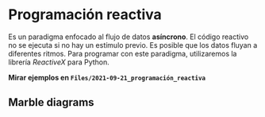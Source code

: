 # Programación reactiva

Es un paradigma enfocado al flujo de datos **asíncrono**. El código reactivo no se ejecuta si no hay un estímulo previo. Es posible que los datos fluyan a diferentes ritmos. Para programar con este paradigma, utilizaremos la librería *ReactiveX* para Python.

**Mirar ejemplos en `Files/2021-09-21_programación_reactiva`**


## Marble diagrams
